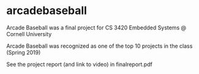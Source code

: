 # arcadebaseball

Arcade Baseball was a final project for CS 3420 Embedded Systems @ Cornell University

Arcade Baseball was recognized as one of the top 10 projects in the class (Spring 2019)

See the project report (and link to video) in finalreport.pdf
